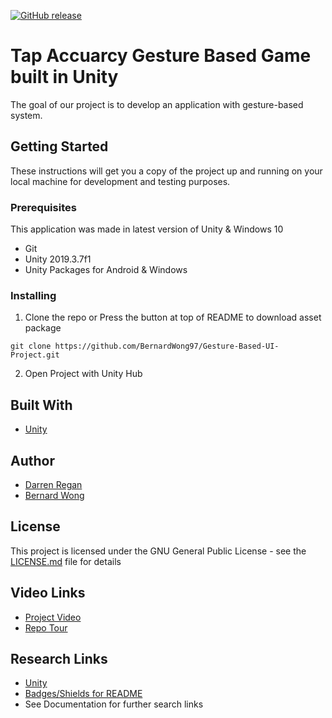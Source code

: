 [![GitHub release](https://img.shields.io/badge/Download-Package)]()

# Tap Accuarcy Gesture Based Game built in Unity

The goal of our project is to develop an application with gesture-based system.

## Getting Started

These instructions will get you a copy of the project up and running on your local machine for development and testing purposes.

### Prerequisites

This application was made in latest version of Unity & Windows 10

* Git
* Unity 2019.3.7f1
* Unity Packages for Android & Windows

### Installing

1. Clone the repo or Press the button at top of README to download asset package

```
git clone https://github.com/BernardWong97/Gesture-Based-UI-Project.git
```

2. Open Project with Unity Hub


## Built With

* [Unity](https://unity.com/)

## Author

* [Darren Regan](https://github.com/DarrenRegan)
* [Bernard Wong](https://github.com/BernardWong97)

## License

This project is licensed under the GNU General Public License - see the [LICENSE.md](LICENSE.md) file for details

## Video Links

* [Project Video](https://unity.com/)
* [Repo Tour](https://unity.com/)

## Research Links

* [Unity](https://unity.com/)
* [Badges/Shields for README](https://github.com/badges/shields)
* See Documentation for further search links

